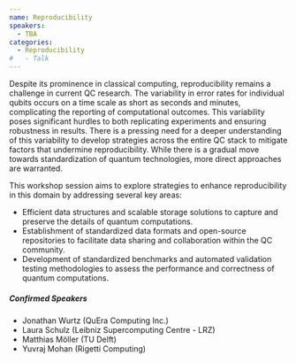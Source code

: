 ```yaml
---
name: Reproducibility
speakers:
  - TBA
categories:
  - Reproducibility
#   - Talk
---
```


Despite its prominence in classical computing, reproducibility remains a challenge in current QC research. The variability in error rates for individual qubits occurs on a time scale as short as seconds and minutes, complicating the reporting of computational outcomes. This variability poses significant hurdles to both replicating experiments and ensuring robustness in results. There is a pressing need for a deeper understanding of this variability to develop strategies across the entire QC stack to mitigate factors that undermine reproducibility. While there is a gradual move towards standardization of quantum technologies, more direct approaches are warranted.

This workshop session aims to explore strategies to enhance reproducibility in this domain by addressing several key areas:
- Efficient data structures and scalable storage solutions to capture and preserve the details of quantum computations.
- Establishment of standardized data formats and open-source repositories to facilitate data sharing and collaboration within the QC community.
- Development of standardized benchmarks and automated
validation testing methodologies to assess the performance and correctness of quantum computations.

##### Confirmed Speakers

- Jonathan Wurtz (QuEra Computing Inc.)
- Laura Schulz (Leibniz Supercomputing Centre - LRZ)
- Matthias Möller (TU Delft)
- Yuvraj Mohan (Rigetti Computing)